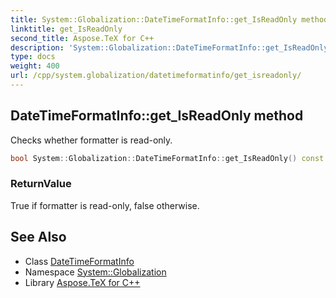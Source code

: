 ```yaml
---
title: System::Globalization::DateTimeFormatInfo::get_IsReadOnly method
linktitle: get_IsReadOnly
second_title: Aspose.TeX for C++
description: 'System::Globalization::DateTimeFormatInfo::get_IsReadOnly method. Checks whether formatter is read-only in C++.'
type: docs
weight: 400
url: /cpp/system.globalization/datetimeformatinfo/get_isreadonly/
---
```

## DateTimeFormatInfo::get_IsReadOnly method


Checks whether formatter is read-only.

```cpp
bool System::Globalization::DateTimeFormatInfo::get_IsReadOnly() const
```


### ReturnValue

True if formatter is read-only, false otherwise.

## See Also

* Class [DateTimeFormatInfo](../)
* Namespace [System::Globalization](../../)
* Library [Aspose.TeX for C++](../../../)
